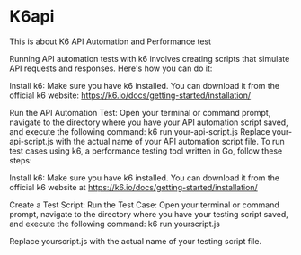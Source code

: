 # K6api

This is about K6 API Automation and Performance test

Running API automation tests with k6 involves creating scripts that simulate API requests and responses. Here's how you can do it:

Install k6:
Make sure you have k6 installed. You can download it from the official k6 website: https://k6.io/docs/getting-started/installation/

Run the API Automation Test:
Open your terminal or command prompt, navigate to the directory where you have your API automation script saved, and execute the following command:
k6 run your-api-script.js
Replace your-api-script.js with the actual name of your API automation script file.
To run test cases using k6, a performance testing tool written in Go, follow these steps:

Install k6:
Make sure you have k6 installed. You can download it from the official k6 website at https://k6.io/docs/getting-started/installation/

Create a Test Script:
Run the Test Case:
Open your terminal or command prompt, navigate to the directory where you have your testing script saved, and execute the following command:
k6 run yourscript.js

Replace yourscript.js with the actual name of your testing script file.
